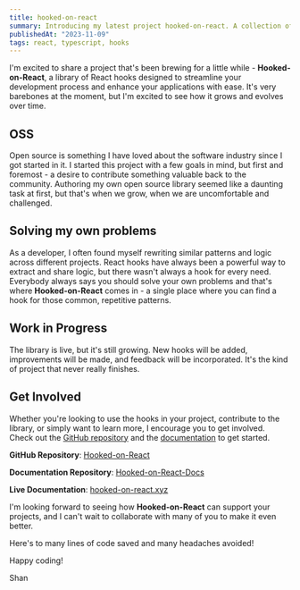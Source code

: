 ```yaml
---
title: hooked-on-react
summary: Introducing my latest project hooked-on-react. A collection of typesafe React hooks.
publishedAt: "2023-11-09"
tags: react, typescript, hooks
---
```


I'm excited to share a project that's been brewing for a little while - **Hooked-on-React**, a library of React hooks designed to streamline your development process and enhance your applications with ease. It's very barebones at the moment, but I'm excited to see how it grows and evolves over time.

## OSS

Open source is something I have loved about the software industry since I got started in it. I started this project with a few goals in mind, but first and foremost - a desire to contribute something valuable back to the community. Authoring my own open source library seemed like a daunting task at first, but that's when we grow, when we are uncomfortable and challenged.

## Solving my own problems

As a developer, I often found myself rewriting similar patterns and logic across different projects. React hooks have always been a powerful way to extract and share logic, but there wasn't always a hook for every need. Everybody always says you should solve your own problems and that's where **Hooked-on-React** comes in - a single place where you can find a hook for those common, repetitive patterns.

## Work in Progress

The library is live, but it's still growing. New hooks will be added, improvements will be made, and feedback will be incorporated. It's the kind of project that never really finishes.

## Get Involved

Whether you're looking to use the hooks in your project, contribute to the library, or simply want to learn more, I encourage you to get involved. Check out the [GitHub repository](https://github.com/shan8851/hooked-on-react) and the [documentation](https://hooked-on-react.xyz/) to get started.

**GitHub Repository**: [Hooked-on-React](https://github.com/shan8851/hooked-on-react)

**Documentation Repository**: [Hooked-on-React-Docs](https://github.com/shan8851/hooked-on-react-docs)

**Live Documentation**: [hooked-on-react.xyz](https://hooked-on-react.xyz/)

I'm looking forward to seeing how **Hooked-on-React** can support your projects, and I can't wait to collaborate with many of you to make it even better.

Here's to many lines of code saved and many headaches avoided!

Happy coding!

Shan

